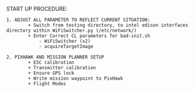 START UP PROCEDURE:

    1. ADJUST ALL PARAMETER TO REFLECT CURRENT SITUATION:
            + Switch from testing directory, to intel edison interfaces directory within WiFiSwitcher.py (/etc/network/)
            + Enter Correct CL parameters for bad-init.sh
                - WiFiSwitcher (x2)
                - acquireTargetImage

    2. PIXHAWK AND MISSION PLANNER SETUP
            + ESC calibration
            + Transmitter calibration
            + Ensure GPS lock
            + Write mission waypoint to PixHawk
            + Flight Modes

